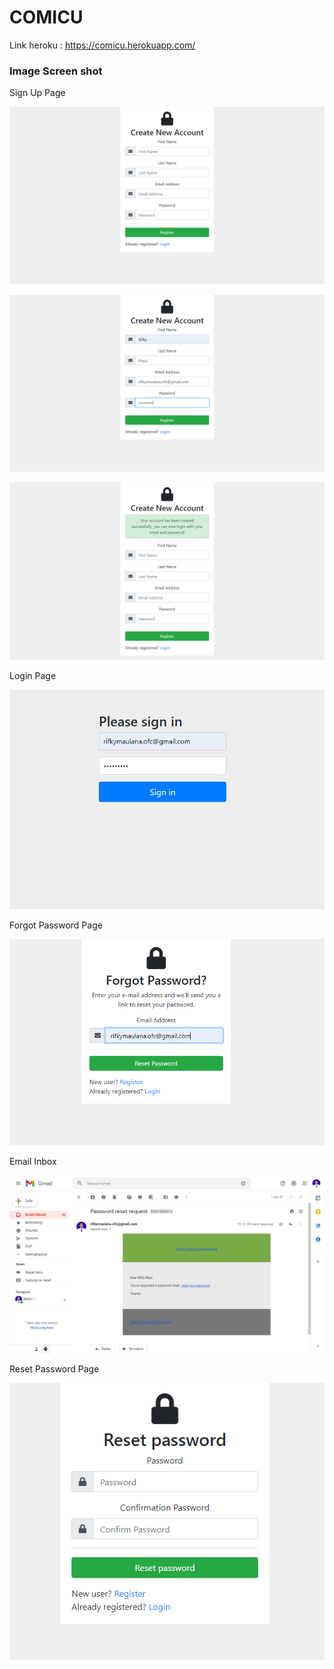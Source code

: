 # COMICU

Link heroku : https://comicu.herokuapp.com/

### Image Screen shot

Sign Up Page

![Sign Up Page](img/signup1.png "Sign Up Page")

![Sign Up Page](img/signup2.png "Sign Up Page")

![Sign Up Page](img/signup3.png "Sign Up Page")

Login Page

![Login Page](img/login.png "Login Page")

Forgot Password Page

![Forgot Password Page](img/forgot.png "Forgot Password Page")

Email Inbox

![Email Inbox](img/email.png "Email Inbox")

Reset Password Page

![Reset Password Page](img/reset.png "Reset Password Page")